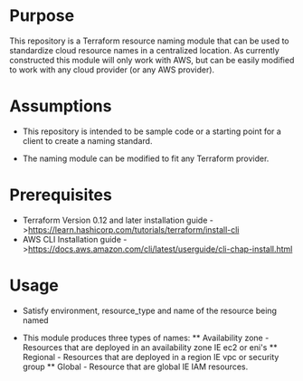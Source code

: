# Purpose
This repository is a Terraform resource naming module that can be used to standardize cloud resource names in a centralized location. As currently constructed this module will only work with AWS, but can be easily modified to work with any cloud provider (or any AWS provider).

# Assumptions
* This repository is intended to be sample code or a starting point for a client to create a naming standard.

* The naming module can be modified to fit any Terraform provider.

# Prerequisites
* Terraform Version 0.12 and later
    installation guide ->https://learn.hashicorp.com/tutorials/terraform/install-cli
* AWS CLI
    Installation guide ->https://docs.aws.amazon.com/cli/latest/userguide/cli-chap-install.html

# Usage
* Satisfy environment, resource_type and name of the resource being named

* This module produces three types of names:
 ** Availability zone - Resources that are deployed in an availability zone IE ec2 or eni's
 ** Regional - Resources that are deployed in a region IE vpc or security group
 ** Global - Resource that are global IE IAM resources.




